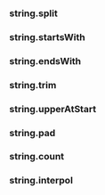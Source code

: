 ### string.split
### string.startsWith
### string.endsWith
### string.trim
### string.upperAtStart
### string.pad
### string.count
### string.interpol